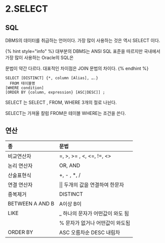 # 2.SELECT

## SQL

DBMS의 데이터를 취급하는 언어이다. 가장 많이 사용하는 것은 역시 SELECT 이다.

{% hint style="info" %}
대부분의 DBMS는 ANSI SQL 표준을 따르지만 국내에서 가장 많이 사용하는 Oracle의 SQL은

문법이 약간 다르다. 대표적인 차이점은 JOIN 문법의 차이다.
{% endhint %}

```text
SELECT [DISTINCT] {*, column [Alias], ….}
  FROM 테이블명
[WHERE condition]
[ORDER BY {column, expression} [ASC|DESC]] ;

```

SELECT 는  SELECT , FROM, WHERE 3개의 절로 나뉜다.

SELECT는 가져올 칼럼 FROM은 테이블 WHERE는 조건을 쓴다.

## 연산

| 종 | 문법 |
| :--- | :--- |
| 비교연산자 | =, &gt;, &gt;= , &lt;, &lt;=, !=, &lt;&gt; |
| 논리 연산자 | OR, AND |
| 산술표현식 | +, - , \*, / |
| 연결 연산자 | \|\|   두개의 값을 연결하여 한문자 |
| 중복제거 | DISTINCT |
| BETWEEN A AND B | A이상 B이 |
| LIKE | \_ 하나의 문자가 어떤값이 와도 됨      |
|  | % 문자가 없거나 어떤값이 와도됨 |
| ORDER BY | ASC 오름차순 DESC 내림차 |

